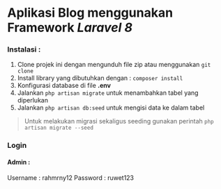 # Aplikasi Blog menggunakan Framework *Laravel 8*
### Instalasi :
1. Clone projek ini dengan mengunduh file zip atau menggunakan ```git clone```
2. Install library yang dibutuhkan dengan : ```composer install```
3. Konfigurasi database di file **.env**
4. Jalankan ```php artisan migrate``` untuk menambahkan tabel yang diperlukan
5. Jalankan ```php artisan db:seed``` untuk mengisi data ke dalam tabel
> Untuk melakukan migrasi sekaligus seeding gunakan perintah
> ```php artisan migrate --seed```

### Login
#### Admin :
Username : rahmrny12
Password : ruwet123
